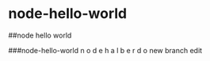 node-hello-world
================

##node hello world

###node-hello-world
n
o
d
e
h
a
l
b
e
r
d
o
new branch edit
